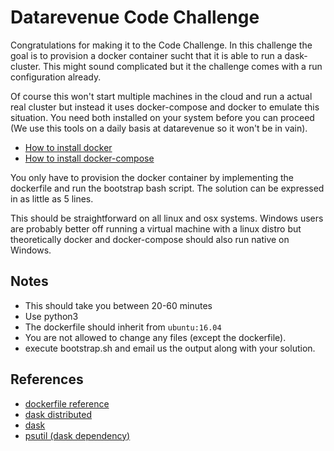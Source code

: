 # Datarevenue Code Challenge

Congratulations for making it to the Code Challenge. In this challenge the goal is to provision a docker container sucht that it is able to run a dask-cluster. This might sound complicated but it the challenge comes with a run configuration already. 

Of course this won't start multiple machines in the cloud and run a actual real cluster but instead it uses docker-compose and docker to emulate this situation. You need both installed on your system before you can proceed (We use this tools on a daily basis at datarevenue so it won't be in vain).

* [How to install docker](https://docs.docker.com/engine/installation/)
* [How to install docker-compose](https://docs.docker.com/compose/install/)

You only have to provision the docker container by implementing the dockerfile and run the bootstrap bash script. The solution can be expressed in as little as 5 lines.

This should be straightforward on all linux and osx systems. Windows users are probably better off running a virtual machine with a linux distro but theoretically docker and docker-compose should also run native on Windows.


## Notes
- This should take you between 20-60 minutes
- Use python3
- The dockerfile should inherit from `ubuntu:16.04` 
- You are not allowed to change any files (except the dockerfile).
- execute bootstrap.sh and email us the output along with your solution.


## References
* [dockerfile reference](https://docs.docker.com/engine/reference/builder/)
* [dask distributed](http://distributed.readthedocs.io/en/latest/install.html)
* [dask](https://dask.readthedocs.io/en/latest/install.html)
* [psutil (dask dependency)](https://pythonhosted.org/psutil/)
